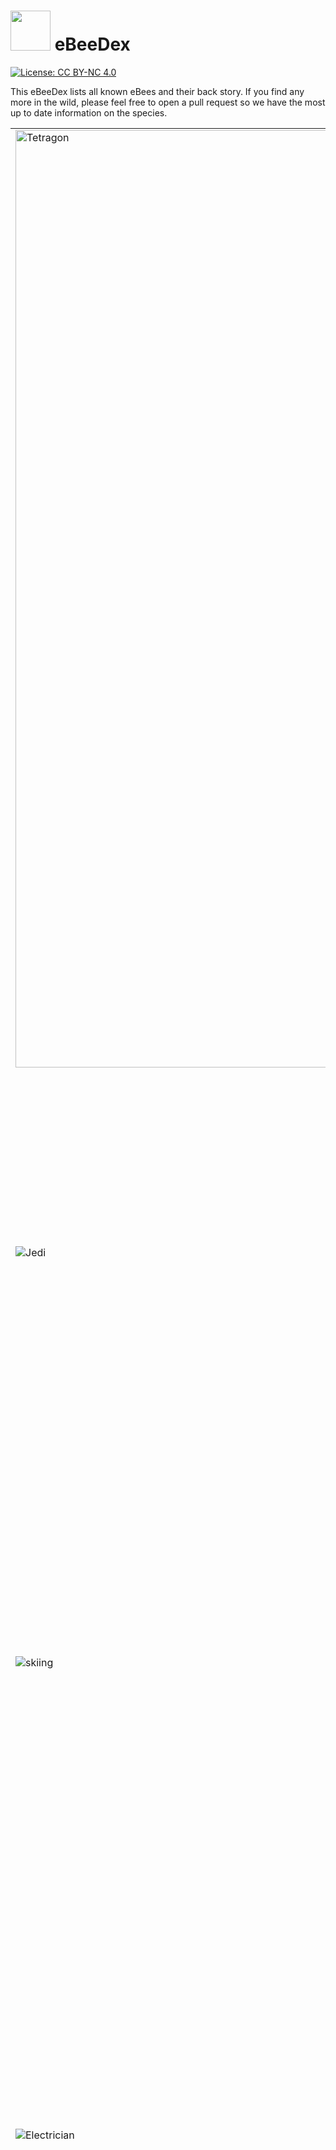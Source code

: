 # <img src="images/ebeeball.png" width="64"> eBeeDex

[![License: CC BY-NC 4.0](https://img.shields.io/badge/License-CC_BY--NC_4.0-lightgrey.svg)](LICENSE)

This eBeeDex lists all known eBees and their back story. If you find any more in the wild, please feel free to open a pull request so we have the most up to date information on the species.

<table>
  <tr>
    <td> <img src="images/tetragon-bee.png" alt="Tetragon" width="1500">
    </td>
    <td><a href="#Tetragon_eBee" id="Tetragon_eBee">#1: Tetragon eBee</a>
      <br>
      <br>
      Tetragon eBee is from the genus Tetragonula which is a kind of stingless bee. Tetragonula protect their hive in a collective effort, but without a stinger, Tetragon eBee took up his sword and shield. He spends his days observing the kernel and defending it from malicious actors.
    </td>
  </tr>
  <tr>
    <td> <img src="images/jedi-bee.png" alt="Jedi">
    </td>
    <td><a href="#Jedi_eBee_Obee-Wan_Kenobee" id="Jedi_eBee_Obee-Wan_Kenobee">#2: Jedi eBee (Obee-Wan Kenobee)</a>
      <br>
      <br>
      Obee-Wan Kenobee ranges across the galaxy defending colonies from moths, birds, ants, mites, mice, bears, and other malicious actors. Obee-Wan uses the Force to sense things happening in the kernel and his lightsaber for aggressive negotiations when a process gets out of line. Obee-Wan also taught Tetragon eBee everything he knows.
    </td>
  </tr>
  <tr>
    <td> <img src="images/skiing-bee.png" alt="skiing">
    </td>
    <td><a href="#Skiing_eBee" id="Skiing_eBee">#3: Skiing eBee</a>
      <br>
      <br>
      While many bees hibernate for winter, Skiing eBee loves to go where no bee has gone before. Growing up in the verdant vallies of Diavolezza, she always wondered what the Swiss people did when she was sleeping. Curiosity eventually got the better of Skiing eBee and she awoke to find a white winter wonderland. She strapped on a pair of skis and quickly progressed from the bunny hill to double blacks and hasn't looked back since.
    </td>
  </tr>
  <tr>
    <td> <img src="images/electrician-bee.png" alt="Electrician">
    </td>
    <td><a href="#Electrician_eBee" id="Electrician_eBee">#4: Electrician eBee</a>
      <br>
      <br>
      Pulses and signals are the daily lot for Electrician eBee. There's no wire, no circuit that she cannot tame. Of course, it helps when you're a creature sensitive to electromagnetic fields. Electrician eBee does her best to connect all parts of complex systems and makes it all work flawlessly. She won't hesitate to hook eBPF programs to electrical sockets if she has to. Or to report any misbehaving frequency... Wait! Could Electrician eBee be an undercover Secret Agent from the Hive?
    </td>
  </tr>
  <tr>
    <td> <img src="images/security-bee.png" alt="Security">
    </td>
    <td><a href="#Security_eBee" id="Security_eBee">#5: Security eBee</a>
      <br>
      <br>
      Security eBee is committed to ensure the well-being of all his community. He brings law, order, but also assistance and kindness to every bee in the Hive. He's often seen hard at work with his “STOP” sign, monitoring the traffic between honeycombs. Security eBee will sometimes be involved in investigations, but will defer complex cases to his friend, Detective eBee.
    </td>
  </tr>
  <tr>
    <td> <img src="images/detective-bee.png" alt="Detective">
    </td>
    <td><a href="#Detective_eBee" id="Detective_eBee">#6: Detective eBee</a>
      <br>
      <br>
      Another mystery to solve? This is a job for Detective eBee! He has an eye for details, and always keeps it open. Ever since his honey jar was stolen as a child, he's been tracking (and catching!) offenders. There's no bug better at finding clues, be it on the crime scene or deep in flow logs. One day he'll have Badger O'Flake, his sworn enemy, locked up for good. Will he need his all-powerful eBPF tools for that? Elementary, my dear eBee!
    </td>
  </tr>
  <tr>
    <td> <img src="images/beekeeper-bee.png" alt="Beekeeper">
    </td>
    <td><a href="#Beekeeper_eBee" id="Beekeeper_eBee">#7: Beekeeper eBee</a>
      <br>
      <br>
      Beekeeper eBee enjoys her life! She loves going outdoors for hiking, cycling, climbing, or staying comfortably home with a book and a warm cup of tea. Alas, this leaves her little time to gather pollen. But she gets help from her cousins, smaller honeybees, of whom she loves taking care. Ensuring every worker in the hive is healthy and happy brings her joy... And honey!
    </td>
  </tr>
  <tr>
    <td> <img src="images/astronaut-bee.png" alt="Astronaut">
    </td>
    <td><a href="#Astronaut_eBee" id="Astronaut_eBee">#8: Astronaut eBee</a>
      <br>
      <br>
      The Astronaut eBee was chosen among her hive for her deep technical skills, her precision at piloting, and her thirst for adventure. She travels through space to establish relationships with other intelligent species, promoting peaceful and mutually beneficial cooperation. She loves meeting youngsters and encourages them into becoming astronauts.
    </td>
  </tr>
  <tr>
    <td> <img src="images/webinar-bee.png" alt="Webinar">
    </td>
    <td><a href="#Webinar_eBee" id="Webinar_eBee">#9: Webinar eBee</a>
      <br>
      <br>
      Keeping up on the latest buzz in the community is no problem for Webinar eBee. Whether it be learning about faster networking, deeper observabiliy, or new security systems to keep honey safe from bears, there is always a new webinar to catch. It's not all just binging content though, Webinar eBee has been known to create some amazing Star Wars themed demos to inspire the next generation of eBees.
    </td>
  </tr>
  <tr>
    <td> <img src="images/teacher-bee.png" alt="Teacher">
    </td>
    <td><a href="#Teacher_eBee" id="Teacher_eBee">#10: Teacher eBee</a>
      <br>
      <br>
      eBPF is a rapidly developing technology and there is so much to learn! Never fear, Teacher eBee is here to help. From documentation to tutorials and labs, Teacher eBee is always coming out with new ways to educate and entertain the hive. NewBee eBee is often close to Teacher eBee to cross pollinate some learnings, but Teacher eBee is also known to create courses where even Daniel and Alexei can learn things.
    </td>
  </tr>
  <tr>
    <td> <img src="images/travel-bee.png" alt="Travel">
    </td>
    <td><a href="#Travel_eBee" id="Travel_eBee">#11: Travel eBee</a>
      <br>
      <br>
      Bees usually stick close to their hive, but after seeing all of the possibiles eBPF unlocks for the kernel, Travel eBee knew there was so much more to experience in the world. Working in open source, Travel eBee has also made friends all around the world and is always up for a chance to meet them in person for a beer or some nectar. Travel eBee has been to six continents so far and is just waiting for the invite from Tux to visit the seventh.
    </td>
  </tr>
  <tr>
    <td> <img src="images/santa-bee.png" alt="Santa">
    </td>
    <td><a href="#Santa_eBee" id="Santa_eBee">#12: Santa eBee</a>
      <br>
      <br>
      Originally from the southern hemisphere, Santa eBee enjoys frolicking through the summer flower meadows during the Christmas holiday season and giving small gifts to the rest of the hive to mark the festive holiday season at the end of the calendar year. While the northern bees are hunkered down for winter, Santa eBee meets with them virtually to give them a reminder of the summer days ahead.
    </td>
  </tr>
  <tr>
    <td> <img src="images/kind-bee.png" alt="Kind">
    </td>
    <td><a href="#Kind_eBee" id="Kind_eBee">#13: Kind eBee</a>
      <br>
      <br>
      Every bee working in the hive needs to be reminded sometimes to take time for themselves. Kind eBee is there to support the other bees in the hive by watching out for their emotional and mental well-being. She likes helping the rest of the hive find the right work-life balance and healthy life habits. She's also happy to provide a caring hug when its needed.
    </td>
  </tr>
  <tr>
    <td> <img src="images/public-speaking-bee.png" alt="Public Speaker">
    </td>
    <td><a href="#Public_Speaker_eBee" id="Public_Speaker_eBee">#14: Public Speaker eBee</a>
      <br>
      <br>
      The Public Speaker eBee loves to answer questions from the community. Whether it's in an AMA session, or quick Q&A after a conference talk, Public Speaker eBee enjoys a good thought-provoking question about eBPF-based projects. Public Speaker eBee is always eager to lend their microphone and help others be heard in the discussion.
    </td>
  </tr>
  <tr>
    <td> <img src="images/excel-bee.png" alt="excelBPF™">
    </td>
    <td><a href="#excelBPF_eBee" id="excelBPF_eBee">#15: excelBPF™ eBee</a>
      <br>
      <br>
      excelBPF™ eBee is a technology futurist, expert Excel user, and a bit of a practical joker who plays light-hearted <a href="https://ebpf.io/blog/launching-excel-bpf">April Fool's Day jokes</a> on people.  She's super excited about the promise of <a href="https://github.com/microsoft/ebpf-for-windows">eBPF for Windows</a> and wants to help the community think about what an eBPF empowered Windows experience would look like. Having fun by playing a joke with her Excel VBA skills is also in the books.
    </td>
  </tr>
  <tr>
    <td> <img src="images/celebration-bee.png" alt="Celebration">
    </td>
    <td><a href="#Celebration_eBee" id="Celebration_eBee">#16: Celebration eBee</a>
      <br>
      <br>
      Celebration eBee loves a good party! Whether it's birthdays, graduations, anniversaries, or a software release,  Celebration eBee is ready to celebrate each and every accomplishment and milestone happening in the hive.
    </td>
  </tr>
  <tr>
    <td> <img src="images/easter-egg-bee.png" alt="Easter Egg">
    </td>
    <td><a href="#Easter_Egg_eBee" id="Easter_Egg_eBee">#17: Easter Egg eBee</a>
      <br>
      <br>
      Easter Egg Ebee loves puzzles and hiding things.  She'll loves leaving little clues inside some of the instructional labs and other learning materials, clues to help solve cute puzzles she's come up with. Or sometimes she just leaves cute little easter eggs she'll hope you find just to make you smile.
    </td>
  </tr>
  <tr>
    <td> <img src="images/8bit-ctf-bee.png" alt="8-bit CTF">
    </td>
    <td><a href="#8-bit_CTF_eBee" id="8-bit_CTF_eBee">#18: 8-bit CTF eBee</a>
      <br>
      <br>
      We all love a good game of Capture the Flag, and 8-bit CTF eBee is no exception. 8-bit CTF eBee loves learning new technical tricks by watching how other people solve the same challenge. She also loves giving people hints when they get stuck, because what she loves best of all is watching people stretch themselves to achieve a new goal. You can find 8-bit CTF eBee hanging out with Congratulations eBee, they're best buds.
    </td>
  </tr>
  <tr>
    <td> <img src="images/new-bee.png" alt="new bee">
    </td>
    <td><a href="#NewBee_eBee" id="NewBee_eBee">#19: NewBee eBee</a>
      <br>
      <br>
      Everyone please give a warm welcome to newBee eBee.  NewBee is new to the community and the number of questions they have is only surpassed by their enthusiasm to learn. NewBee hasn't quite figured out what role they want to play in the Hive yet, so they'll be buzzing around the different teams meeting the other bees and learning from them.
    </td>
  </tr>
  <tr>
    <td> <img src="images/dei-force-bee.png" alt="DEI Force eBee">
    </td>
    <td><a href="#DEI_Force_eBee" id="DEI_Force_eBee">#20: DEI Force eBee</a>
      <br>
      <br>
      As a youngling, this eBee quickly realised he had something different from the others. It troubled him deeply as he grew up. But he held on and grew excellent at gymnastics. Attending a competition one day, he had a sudden revelation: he noticed that winners in every inter-hive competition - sports, engineering, space exploration challenges, and more - were always coming from hives or teams with the most diversity. His difference was a chance, after all! With the assistance of Jedi eBee, he turned his physical abilities towards fencing, to fight oppressors and become a champion of Diversity, Equity, and Inclusion, a spark of light and hope for minorities and unique individuals. At last, DEI Force eBee became a trustful member of the Jedi... and even started to fight to reduce the inequities inside of the Order!
    </td>
  </tr>
  <tr>
    <td> <img src="images/caribbean-bee.png" alt="Caribbean bee">
    </td>
    <td><a href="#Caribbean_eBee" id="Caribbean_eBee">#21: Caribbean eBee</a>
      <br>
      <br>
      What do you need a backstory for when you're resting on a hamoc under a gentle breeze, on the warm and sunny beaches of a Caribbean island? There's no place like the seashore to meet with friends and discuss new networking designs (Oh wait, I'm hearing that Skiing eBee disagrees with this statement). Caribbean eBee invites you for some fun and relaxation. Take a seat next to her. Sip your honey-rum-coconut juice. Listen to the lulling sound of the waves. Enjoy.
    </td>
    <tr>
      <td> <img src="images/holiday-bee.png" alt="Holiday bee">
      </td>
      <td><a href="#Holiday_eBee" id="Holiday_eBee">#22: Holiday eBee</a>
        <br>
        <br>
        The holidays are a time to come together and celebrate everything that has happened in the last year and Holiday eBee takes this task seriously. From decking the halls to exchanging red envelopes to cooking Latkes, no detail is left unnoticed by Holiday eBee when it comes to making traditions come alive. Holiday eBee is from northern latitudes so really enjoys hanging out with Skiing eBee around the holidays too.
      </td>
    </tr>
    <tr>
      <td> <img src="images/audit-bee.png" alt="audit bee">
      </td>
      <td><a href="#Audit_eBee" id="Audit_eBee">#23: Audit eBee</a>
        <br>
        <br>
        The hive is always a-buzz with activity, but not all of is always good. Audit eBee is behind the scenes checking to be sure everything is in working order - is that pollen packet going to the right address, should that bee be able to access that honeycomb, and most importantly is there enough honey for the Queen Bee. While not the most visible job, Audit eBee loves ensuring that the hive stays safe and efficient so that others can enjoy the honey of their labor.
      </td>
    </tr>
    <tr>
      <td> <img src="images/bounty-hunter-bee.png" alt="Bounty Hunter">
      </td>
      <td><a href="#Bounty_Hunter_eBee" id="Bounty_Hunter_eBee">#24: Bounty Hunter eBee</a>
        <br>
        <br>
        Another former student from Jedi eBee, Bounty Hunter eBee didn't feel like embracing the Code, and preferred to put on his robust Honeysteel armor and his full-featured pack to look for relentless action. He remains a very close friend to Tetragon eBee. What the latter does for justice, the former tends to do for credits, but they often join forces on delicate missions. Together they signal the end of the party to the most villainous processes, flood packets, or other creatures from the Outer Rim. Between two commissions, Bounty Hunter eBee loves visiting baby eBees at the orphanage where he grew up. He tells stories and helps the younglings as much as he can. This is the way!
      </td>
    </tr>
    <tr>
      <td> <img src="images/summer-school-bee.png" alt="Summer School">
      </td>
      <td><a href="#Summer_School_eBee" id="Summer_School_eBee">#25: Summer School eBee</a>
        <br>
        <br>
        Caribbean eBee may already be at the beach for summer holiday, but Summer School eBee is heads down learning about the latest developments in cloud native. In such a quickly developing field as eBPF, there is never enough time to keep up with everything happening and summer school can be a great refresher. With all of the new projects, use cases, and features that Summer School eBee learns from Teacher eBee during the break, you'll be sure to see them answering a lot of NewBee's questions in the fall.
      </td>
    </tr>
    <tr>
      <td> <img src="images/bulldozer-bee.png" alt="Bulldozer">
      </td>
      <td><a href="#Bulldozer_eBee" id="Bulldozer_eBee">#26: Bulldozer eBee</a>
        <br>
        <br>
        Infrastructure is a constant work in progress. There is always something that needs to be built, replaced, upgraded, or renewed. Luckily, Bulldozer eBee is on the job. You'll often see him out in the field digging trenches for fiber or laying the groundwork for a new Internet exchange point. Once he is finished, Electrician eBee is often right behind him to start up the real wiring. There is also a persistent rumour circulating in the hive that Bulldozer eBee occasionally digs caches to store emergency honey supplies.
      </td>
    </tr>
    <tr>
      <td> <img src="images/reading-bee.png" alt="Reading">
      </td>
      <td><a href="#Reading_eBee" id="Reading_eBee">#27: Reading eBee</a>
        <br>
        <br>
        With her head always in a book, Reading eBee seems to be lost in the clouds. Being distracted from the buzzing of daily life doesn't mean she isn't smart, if fact Reading eBee is a well of knowledge. From being able to quote passages from Liz Rice's latest book to knowing all of the top 20 use cases for Cilium, Reading eBee can provide information sweeter than honey. Don't give her an ebook though, she loves the sensory experience of cracking open a freshly printed book or smelling the decades of dust from books hidden away on the top shelf.
      </td>
    </tr>
    <tr>
      <td> <img src="images/hiking-bee.png" alt="Hiking">
      </td>
      <td><a href="#Hiking_eBee" id="Hiking_eBee">#28: Hiking eBee</a>
        <br>
        <br>
        Armed with a backpack filled with snacks and a sense of adventure, Hiking eBee is always on the lookout for peak experiences. This eBee is no stranger to challenges. They carefully navigate rocky paths, leap across babbling streams, and scale steep cliffs, always driven by an unwavering appreciation for the outdoors. Along the way, they encounter fellow creatures of the mountain, from deer grazing to inquisitive squirrels, forging connections and cherishing the natural world. As they navigate challenging paths and form bonds with the mountain's residents, they find kindred spirits among their fellow eBees, like the tech-savvy Electrician eBee, who illuminates their night hikes with electric lanterns.
      </td>
    </tr>
    <tr>
      <td> <img src="images/guardian-bee.png" alt="Guardian">
      </td>
      <td><a href="#Guardian_eBee" id="Guardian_eBee">#29: Guardian eBee</a>
        <br>
        <br>
        With a keen sense of duty, Guardian eBee is always on alert, tirelessly monitoring the hive for any signs of trouble or intrusion. They are no stranger to challenges, navigating the intricate network of honeycombs, ensuring that every nook and cranny is secure. Guardian eBee draws inspiration from Detective eBee's eye for detail, Security eBee's dedication to maintaining order, and Jedi eBee's wisdom in the ways of defense and protection. As they tirelessly safeguard the hive, they find strength and camaraderie in their fellow eBees, making every day a new opportunity to protect and serve.
      </td>
    </tr>
    <tr>
      <td> <img src="images/graduation-bee.png" alt="Graduation Bee" width="1500">
      </td>
      <td><a href="#Graduation_eBee" id="Graduation_eBee">#30: Graduation eBee</a>
        <br>
        <br>
        In the bustling world of Kubernetes, there fluttered a diligent eBee named Graduation. With a keen sense of connectivity and a deep understanding of eBPF magic, Graduation eBee set out to interweave the vast network of Kubernetes clusters. His journey began as a simple CNI craftsman, but with unwavering dedication, he evolved into a master of networking, security, and observability. On a memorable day in October 2023, the Cloud Native Computing Foundation recognized his remarkable transformation, celebrating his graduation with grand festivity.
      </td>
    </tr>
    <tr>
      <td> <img src="images/sledding-bee.png" alt="Sledding eBee">
      </td>
      <td><a href="#Sledding_eBee" id="Sledding_eBee">#31: Sledding eBee</a>
        <br>
        <br>
        Winter is here, and a thrill and adventure-seeking eBee, Sledding eBee, isn't shy about being outdoors. She packs her winter gear, not forgetting the sled, and off she goes. She sees the sled as more than just a tool for downhill thrills—it's a means to foster camaraderie in her community. Sledding eBee shares the season with her favorite buddies, Holiday eBee and Skiing eBee. Winter for Sledding eBee is a canvas of laughter, friendship, and heartwarming moments, all accompanied by the joy of a simple cup of hot chocolate.
      </td>
    </tr>
    <tr>
      <td> <img src="images/router-bee.png" alt="Router eBee">
      </td>
      <td><a href="#Router_eBee" id="Router_eBee">#32: Router eBee</a>
        <br>
        <br>
        Router eBee is the master navigator of the digital realm. Always equipped with his routing tables and IP addresses, he thrives in environments where connections are key. Every packet of data is a little traveler, and it's his mission to guide them safely to their destination, whether within a single cluster or across vast, interconnected networks or worlds. With his sharp instincts, Router eBee ensures that no path is ever too complex because it’s not just about the destination—it’s about finding the best path and creating harmony in the constant flow of data. Wherever there’s a need for smart routing and reliable connections, Router eBee is always there, weaving networks together with precision and grace.
      </td>
    </tr>
    <tr>
      <td> <img src="images/multi-network-bee.png" alt="Multi-Network eBee">
      </td>
      <td><a href="#Multi-Network_eBee" id="Multi-Network_eBee">#33: Multi-Network eBee</a>
        <br>
        <br>
        Always up for a new technical adventure, Multi-Network eBee jumps from one network to another with ease, handling multiple clusters and service meshes like second nature. She doesn’t just see multi-networking as a job—it’s her way of creating seamless connections across complex infrastructures. Whether she's linking isolated zones or bridging hybrid clouds, Multi-Network eBee is always in the thick of it. For Multi-Network eBee, it’s not just about managing traffic—it’s about building a more connected world, one more network at a time.
      </td>
    </tr>
    <tr>
      <td> <img src="images/vr-bee.png" alt="VR eBee" width="1500">
      </td>
      <td><a href="#VR_eBee" id="VR_eBee">#34: VR eBee</a>
        <br>
        <br>
        VR eBee is at home in the virtual world of Kubernetes clusters and cloud native infrastructure. Navigating between pods, services, and nodes, she brings a new dimension to cluster management by visualizing the network and interconnections in 3D space. Whether it’s monitoring traffic flows, troubleshooting networks, or finding malicious actors in the honey pot, VR eBee transforms complex cloud-native environments into interactive, immersive experiences. Her favorite part of Cilium is Hubble because managing Kubernetes isn’t just about code—it's about seeing the entire system in real-time and using that information to optimize it.
      </td>
    </tr>
    <tr>
      <td> <img src="images/lego-bee.png" alt="Lego eBee" width="1500">
      </td>
      <td><a href="#Lego_eBee" id="Lego_eBee">#35: Lego eBee</a>
        <br>
        <br>
        Lego eBee loves piecing together complex cloud native environments. With a knack for modular design, building secure, scalable systems is as easy as snapping bricks together. Whether configuring network policies or fortifying security layers, Lego eBee ensures everything locks into place seamlessly to create resilient cloud infrastructures that adapt and grow to users demands. For Lego eBee, building isn’t just about putting parts together—it’s about crafting secure, dynamic systems where every piece plays a vital role.
      </td>
    </tr>
    <tr>
      <td> <img src="images/wizard-bee.png" alt="Wizard eBee" width="1500">
      </td>
      <td><a href="#Wizard_eBee" id="Wizard_eBee">#36: Wizard eBee</a>
        <br>
        <br>
        Wizard eBee wields the mystical powers of eBPF in the Kubernetes universe. To many, eBPF seems like magic—transforming complex network, security, and observability tasks into effortless feats. With his enchanted toolkit, Wizard eBee uses eBPF to cast powerful spells that teleport packets, lock away cluster secretes, and illuminate what couldn't be seen before. For Wizard eBee, eBPF isn’t just a tool; it’s the magic that makes Kubernetes clusters run smoothly and securely, revealing insights and capabilities that seem almost supernatural.
      </td>
    </tr>
    <tr>
      <td> <img src="images/eBee-Rocket.png" alt="Rocket eBee">
      </td>
      <td><a href="#Rocket_eBee" id="Rocket_eBee">#37: Rocket eBee</a>
        <br>
        <br>
        When eBee needs to reach new heights in network security and performance, there's no better way than to hop on a rocket! With Isovalent's advanced capabilities fueling the mission, eBee is off to accelerate the transformation of cloud native networking. This isn’t just any rocket ride — it's a journey powered by the innovation of eBPF, soaring to the stars to bring the power of Cilium to the forefront of the cloud native ecosystem. Hold on tight, eBee, it’s going to be a thrilling ride!
      </td>
    </tr>
  <tr>
   <td> <img src="images/baseball-bee.png" alt="Baseball eBee"> </td>
   <td><a href="#Baseball eBee" id="Baseball eBee">#38: Baseball eBee</a>
     <br />
     <br />
       Batter up! Baseball eBee brings the precision of observability and the strategy of security onto the field. With a cap proudly displaying the eBPF bee, Baseball eBee keeps their eye on the kernel like it’s the strike zone. Their teamwork is legendary—always ready to field any packet, hit home with perfect policies, and slide into the right namespace just in time. Whether it’s spring training or a World Series of eBPF deployments, Baseball eBee plays hard, plays fair, and always plays for the Hive.
   </td>
  </tr>
</table>

We hope you enjoy the eBeeDex! As you can see from the LICENSE file, you're welcome to use these eBees for non-commercial purposes. Please make sure you give attribution to Isovalent, linking either to [this repo](https://github.com/isovalent/ebeedex) or to [isovalent.com](isovalent.com).
